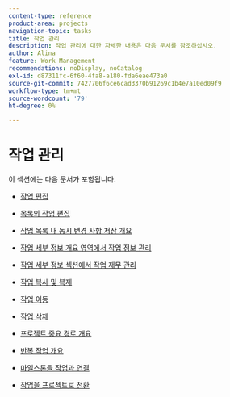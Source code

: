 ```yaml
---
content-type: reference
product-area: projects
navigation-topic: tasks
title: 작업 관리
description: 작업 관리에 대한 자세한 내용은 다음 문서를 참조하십시오.
author: Alina
feature: Work Management
recommendations: noDisplay, noCatalog
exl-id: d87311fc-6f60-4fa8-a180-fda6eae473a0
source-git-commit: 7427706f6ce6cad3370b91269c1b4e7a10ed09f9
workflow-type: tm+mt
source-wordcount: '79'
ht-degree: 0%

---
```


# 작업 관리

이 섹션에는 다음 문서가 포함됩니다.

* [작업 편집](../../../manage-work/tasks/manage-tasks/edit-tasks.md)
* [목록의 작업 편집](../../../manage-work/tasks/manage-tasks/edit-tasks-in-a-list.md)
* [작업 목록 내 동시 변경 사항 저장 개요](../../../manage-work/tasks/manage-tasks/save-concurrent-changes-in-a-task-list.md)

  <!--
  <li><a href="../../../manage-work/tasks/manage-tasks/manage-task-details-forms-finances.md" class="MCXref xref" xrefformat="{para}">Manage task details, custom forms, and finances</a> (drafted not to lose the TOC spot, but the article is in draft)</li>
  -->

* [작업 세부 정보 개요 영역에서 작업 정보 관리](../../../manage-work/tasks/manage-tasks/task-information-in-overview.md)
* [작업 세부 정보 섹션에서 작업 재무 관리](../../../manage-work/tasks/manage-tasks/task-finances-in-details.md)
* [작업 복사 및 복제](../../../manage-work/tasks/manage-tasks/copy-and-duplicate-tasks.md)
* [작업 이동](../../../manage-work/tasks/manage-tasks/move-tasks.md)
* [작업 삭제](../../../manage-work/tasks/manage-tasks/delete-tasks.md)
* [프로젝트 중요 경로 개요](../../../manage-work/tasks/manage-tasks/critical-path.md)
* [반복 작업 개요](../../../manage-work/tasks/manage-tasks/recurring-tasks-overview.md)
* [마일스톤을 작업과 연결](../../../manage-work/tasks/manage-tasks/associate-milestones-with-tasks.md)
* [작업을 프로젝트로 전환](../../../manage-work/tasks/manage-tasks/convert-task-to-project.md)
